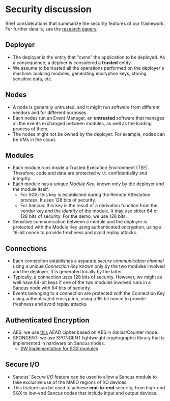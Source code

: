 # Security discussion

Brief considerations that summarize the security features of our framework. For further details, see the [research papers](https://github.com/gianlu33/authentic-execution#research).

## Deployer

- The deployer is the entity that "owns" the application to be deployed. As a consequence, a deploer is considered a **trusted** entity
- We assume to be trusted all the operations performed on the deployer's machine: building modules, generating encryption keys, storing sensitive data, etc.

## Nodes

- A node is generally untrusted, and it might run software from different vendors and for different purposes.
- Each nodes run an Event Manager, an **untrusted** software that manages all the events exchanged between modules, as well as the loading process of them.
- The nodes might not be owned by the deployer. For example, nodes can be VMs in the cloud.

## Modules

- Each module runs inside a Trusted Execution Environment (TEE). Therefore, code and data are protected w.r.t. confidentiality and integrity.
- Each module has a unique _Module Key_, known only by the deployer and the module itself.
  - For SGX: this key is established during the Remote Attestation process. It uses 128 bits of security.
  - For Sancus: this key is the result of a derivation function from the vendor key and the _identity_ of the module. It may use either 64 or 128 bits of security. For the demo, we use 128 bits.
- Sensitive communication between a module and the deployer is protected with the Module Key using authenticated encryption, using a 16-bit nonce to provide freshness and avoid replay attacks.

## Connections

- Each connection establishes a separate _secure communication channel_ using a unique _Connection Key_ known only by the two modules involved and the deployer. It is generated locally by the latter.
- Typically, a connection uses 128 bits of security. However, we might as well have 64-bit keys if one of the two modules involved runs in a Sancus node with 64 bits of security.
- Events belonging to a connection are protected with the Connection Key using authenticated encryption, using a 16-bit nonce to provide freshness and avoid replay attacks.

## Authenticated Encryption

- AES: we use [this](https://docs.rs/aes-gcm/0.3.0/aes_gcm/) AEAD cipher based on AES in Galois/Counter mode.
- SPONGENT: we use SPONGENT lightweight cryptographic library that is implemented in hardware on Sancus nodes.
  - [SW implementation for SGX modules](https://github.com/stenverbois/spongent-rs)

## Secure I/O

- Sancus' _Secure I/O_ feature can be used to allow a Sancus module to take exclusive use of the MMIO regions of I/O devices.
- This feature can be used to achieve **end-to-end** security, from high-end SGX to low-end Sancus nodes that include input and output devices.